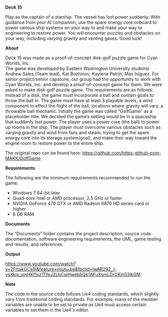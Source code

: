 ****Deck 15****

Play as the captain of a starship. The vessel has lost power suddenly. 
With guidance from your AI companion, use the spare energy core onboard to power various ship systems on your way to and make your way to engineering to restore power.
You will encounter puzzles and obstacles on your way, including varying gravity and venting gases. Good luck!



****About****

Deck 15 was made as a proof-of-concept disk-golf puzzle game for Cyan Worlds, Inc.  
The game was developed by Eastern Washington University students Andrew Sales (Team lead), Kat Bozhinov, Kaylene Petrin, Max Iniguez.
For senior project/senior capstone, our group had the opportunity to work with Cyan Worlds, Inc. and develop a proof-of-concept game for them.  We were asked to make disk-golf puzzle game. The requirements are as follows: Instead of a disk, the game must incorporate a ball and contain goals to throw the ball in.  The game must have at least 3 playable levels, a wind component to effect the flight of the ball, locations where gravity will vary, a throwable ball mechanic.
Initially the game was called “GolfGame” as a placeholder title. We decided the game’s setting would be in a spaceship that suddenly lost power.  The player uses a power core (the ball) to power up rooms in the ship. The player must overcome various obstacles such as varying gravity and wind from fans and steam, trying to get the spare energy core into its storage system(goal), and make their way toward the engine room to restore power to the entire ship.

The original repo can be found here:
https://github.com/https-github-com-MAKK/GolfGame



****Requirements****

The following are the minimum requirements recommended to run the game:

- Windows 7 64-bit later
- Quad-core Intel or AMD processor, 2.5 GHz or faster
- NVIDIA GeForce 470 GTX or AMD Radeon 6870 HD series card or higher
- 8 GB RAM



****Documents****

The “Documents” folder contains the project description, source code documentation, software engineering requirements, the UML, game testing and results, and references.




****Output****

https://www.youtube.com/watch?v=2FrtakGCs8I&feature=youtu.be&fbclid=IwAR29Z_j-ysXkjx_ymHXf1sz1TfpJ2LbCwHwebbQk1AFuXsmLDrCKm53jkGM

****Note****

The code in the source code follows Ue4 coding standards, which slightly vary from traditional coding standards. For example, many of the member variables are unable to be set to private as Ue4 must access certain variables to set them in the Ue4's editor.
